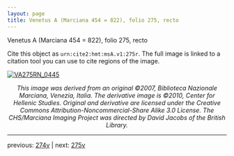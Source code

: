 ```yaml
---
layout: page
title: Venetus A (Marciana 454 = 822), folio 275, recto
---
```


Venetus A (Marciana 454 = 822), folio 275, recto

Cite this object as `urn:cite2:hmt:msA.v1:275r`.  The full image is linked to a citation tool you can use to cite regions of the image.

[![VA275RN_0445](http://www.homermultitext.org/iipsrv?IIIF=/project/homer/pyramidal/deepzoom/hmt/vaimg/2017a/VA275RN_0445.tif/full/800,/0/default.jpg)](http://www.homermultitext.org/ict2/?urn=urn:cite2:hmt:vaimg.2017a:VA275RN_0445) 

<p style="text-align: center; font-style: italic;">This image was derived from an original ©2007, Biblioteca Nazionale Marciana, Venezia, Italia. The derivative image is ©2010, Center for Hellenic Studies. Original and derivative are licensed under the Creative Commons Attribution-Noncommercial-Share Alike 3.0 License. The CHS/Marciana Imaging Project was directed by David Jacobs of the British Library.</p>

---

previous: [274v](../274v/) | next: [275v](../275v/)